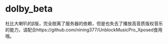 # dolby_beta
杜比大喇叭的β版，完全脱离了服务器的依赖，但是也失去了播放高音质版权音乐的能力，请配合https://github.com/nining377/UnblockMusicPro_Xposed食用哦。
